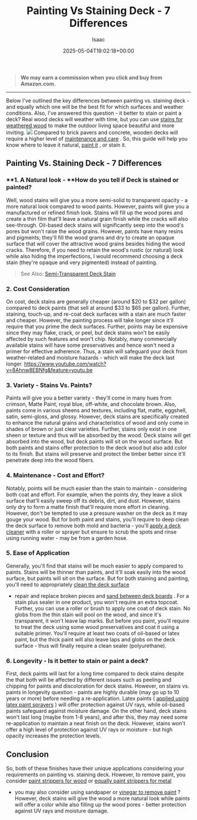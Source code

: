 ﻿---
author: Isaac
layout: post
title: Painting Vs Staining Deck - 7 Differences
date: '2025-05-04T19:02:18+00:00'
categories:
- DIY Paintings
tags: []
slug: /painting-vs-staining-deck/
lastmod: 2025-05-07T12:21:28+03:00
---
> **We may earn a commission when you click and buy from Amazon.com.**
>

---
Below I've outlined the key differences between painting vs. staining deck - and equally which one will be the best fit for which surfaces and weather conditions.
Also, I've answered this question - it better to stain or paint a deck?
Real wood decks will weather with time, but you can use
[stains for weathered wood](https://pestpolicy.com/best-deck-stain-for-weathered-wood/)
to make the outdoor living space beautiful and more inviting.
![](/assets/img/img/)
Compared to brick pavers and concrete, wooden decks will require a higher level of
[maintenance and care](https://www.extension.purdue.edu/extmedia/NCR/NCR-134.html)
. So, this guide will help you know where to leave it natural,
[paint it](https://pestpolicy.com/best-exterior-paint-to-prevent-mold/)
, or stain it.
## Painting Vs. Staining Deck - 7 Differences
### **1. A Natural look - **How do you tell if Deck is stained or painted?
Well, wood stains will give you a more semi-solid to transparent opacity - a more natural look compared to wood paints. However, paints will give you a manufactured or refined finish look.
Stains will fill up the wood pores and create a thin film that'll leave a natural grain finish while the cracks will also see-through. Oil-based deck stains will significantly seep into the wood's pores but won't raise the wood grains.
However, paints have many resins and pigments; they'll fill the wood grams and dry to create an opaque surface that will cover the attractive wood grains besides hiding the wood cracks.
Therefore, if you need to retain the wood's rustic (or natural) look while also hiding the imperfections, I would recommend choosing a deck stain (they're opaque and very pigmented) instead of painting.
> See Also:
> [Semi-Transparent Deck Stain](https://pestpolicy.com/best-semi-transparent-deck-stain/)
### 2. Cost Consideration
On cost, deck stains are generally cheaper (around $20 to $32 per gallon) compared to deck paints (that sell at around $33 to $65 per gallon). Further, staining, touch-up, and re-coat deck surfaces with a stain are much faster and cheaper.
However, the painting process will take longer since it'll require that you prime the deck surfaces. Further, points may be expensive since they may flake, crack, or peel, but deck stains won't be easily affected by such features and won't chip.
Notably, many commercially available stains will have some preservatives and hence won't need a primer for effective adherence. Thus, a stain will safeguard your deck from weather-related and moisture hazards - which will make the deck last longer.
https://www.youtube.com/watch?v=8Ahnw8EBNfg&feature=youtu.be
### 3. Variety - Stains Vs. Paints?
Paints will give you a better variety - they'll come in many hues from crimson, Matte Paint, royal blue, off-white, and chocolate brown. Also, paints come in various sheens and textures, including flat, matte, eggshell, satin, semi-gloss, and glossy.
However, deck stains are specifically created to enhance the natural grains and characteristics of wood and only come in shades of brown or just clear varieties. Further, stains only exist in one sheen or texture and thus will be absorbed by the wood.
Deck stains will get absorbed into the wood, but deck paints will sit on the wood surface. But both paints and stains offer protection to the deck wood but also add color to its finish. But stains will preserve and protect the timber better since it'll penetrate deep into the wood fibers.
### 4. Maintenance - Cost and Effort?
Notably, points will be much easier than the stain to maintain - considering both coat and effort. For example, when the points dry, they leave a slick surface that'll easily sweep off its debris, dirt, and dust.
However, stains only dry to form a matte finish that'll require more effort in cleaning. However, don't be tempted to use a pressure washer on the deck as it may gouge your wood.
But for both paint and stains, you'll require to deep clean the deck surface to remove both mold and bacteria - you'll
[apply a deck cleaner](https://pestpolicy.com/best-deck-cleaner-for-trex/)
with a roller or sprayer but ensure to scrub the spots and rinse using running water - may be from a garden hose.
### 5. Ease of Application
Generally, you'll find that stains will be much easier to apply compared to paints. Stains will be thinner than paints, and it'll soak easily into the wood surface, but paints will sit on the surface.
But for both staining and painting, you'll need to appropriately
[clean the deck surface](https://pestpolicy.com/how-to-clean-a-deck-before-staining/)
- repair and replace broken pieces and
[sand between deck boards](https://pestpolicy.com/how-to-sand-between-deck-boards/)
. For a stain plus sealer in one product, you won't require an extra topcoat.
Further, you can use a roller or brush to apply one coat of deck stain. No globs from the thin stain will pool on the wood, and since it's transparent, it won't leave lap marks.
But before you paint, you'll require to treat the deck using some wood preservatives and coat it using a suitable primer. You'll require at least two coats of oil-based or latex paint, but the thick paint will also leave laps and globs on the deck surface - thus will finally require a clean sealer (polyurethane).
### 6. Longevity - Is it better to stain or paint a deck?
First, deck paints will last for a long time compared to deck stains despite the that both will be affected by different issues such as peeling and chipping for paints and discoloration for deck stains.
However, on stains vs. paints in longevity question - paints are highly durable (may go up to 10 years or more) before needing a re-application. Latex paints (
[applied using latex paint sprayers](https://pestpolicy.com/best-sprayer-for-latex-paint/)
) will offer protection against UV rays, while oil-based paints safeguard against moisture damage.
On the other hand, deck stains won't last long (maybe from 1-8 years), and after this, they may need some re-application to maintain a neat finish on the deck. However, stains won't offer a high level of protection against UV rays or moisture - but high opacity increases the protection levels.
## Conclusion
So, both of these finishes have their unique applications considering your requirements on painting vs. staining deck.
However, to remove paint, you consider
[paint strippers for wood](https://pestpolicy.com/best-paint-stripper-for-wood/)
or
[equally paint strippers for metal](https://pestpolicy.com/best-paint-stripper-for-metal/)
- you may also consider using sandpaper or
[vinegar to remove paint](https://pestpolicy.com/does-vinegar-remove-paint/)
?
However, deck stains will give the wood a more natural look while paints will offer a color while also filling up the wood pores - better protection against UV rays and moisture damage.